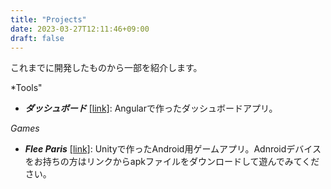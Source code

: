 ```yaml
---
title: "Projects"
date: 2023-03-27T12:11:46+09:00
draft: false
---
```

これまでに開発したものから一部を紹介します。

*Tools"
- ***ダッシュボード*** [[link]](/dashboard_demo): Angularで作ったダッシュボードアプリ。

*Games*
- ***Flee Paris*** [[link]](/Flee_Paris.apk): Unityで作ったAndroid用ゲームアプリ。Adnroidデバイスをお持ちの方はリンクからapkファイルをダウンロードして遊んでみてください。
